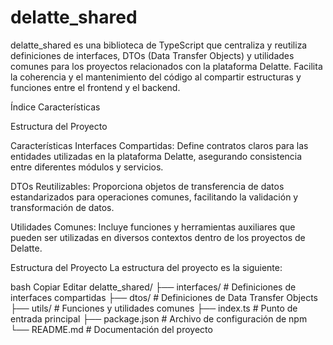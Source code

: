 # delatte_shared

delatte_shared es una biblioteca de TypeScript que centraliza y reutiliza definiciones de interfaces, DTOs (Data Transfer Objects) y utilidades comunes para los proyectos relacionados con la plataforma Delatte. Facilita la coherencia y el mantenimiento del código al compartir estructuras y funciones entre el frontend y el backend.

Índice
Características

Estructura del Proyecto

Características
Interfaces Compartidas: Define contratos claros para las entidades utilizadas en la plataforma Delatte, asegurando consistencia entre diferentes módulos y servicios.

DTOs Reutilizables: Proporciona objetos de transferencia de datos estandarizados para operaciones comunes, facilitando la validación y transformación de datos.

Utilidades Comunes: Incluye funciones y herramientas auxiliares que pueden ser utilizadas en diversos contextos dentro de los proyectos de Delatte.

Estructura del Proyecto
La estructura del proyecto es la siguiente:

bash
Copiar
Editar
delatte_shared/
├── interfaces/        # Definiciones de interfaces compartidas
├── dtos/              # Definiciones de Data Transfer Objects
├── utils/             # Funciones y utilidades comunes
├── index.ts           # Punto de entrada principal
├── package.json       # Archivo de configuración de npm
└── README.md          # Documentación del proyecto

